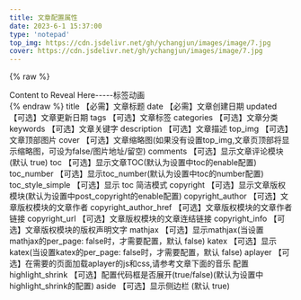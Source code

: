 ```yaml
---
title: 文章配置属性
date: 2023-6-1 15:37:00
type: 'notepad'
top_img: https://cdn.jsdelivr.net/gh/ychangjun/images/image/7.jpg
cover: https://cdn.jsdelivr.net/gh/ychangjun/images/image/7.jpg
---
```

<!-- raw的外挂标签是告诉渲染引擎这段代码不用渲染。 -->
{% raw %}
<div class="example wow animate__bounceInUp">
Content to Reveal Here-----标签动画
</div>
{% endraw %}
title                       【必需】文章标题
date                        【必需】文章创建日期
updated                     【可选】文章更新日期
tags                        【可选】文章标签
categories                  【可选】文章分类
keywords                    【可选】文章关键字
description                 【可选】文章描述
top_img                     【可选】文章顶部图片
cover                       【可选】文章缩略图(如果没有设置top_img,文章页顶部将显示缩略图，可设为false/图片地址/留空)
comments                    【可选】显示文章评论模块(默认 true)
toc                         【可选】显示文章TOC(默认为设置中toc的enable配置)
toc_number                  【可选】显示toc_number(默认为设置中toc的number配置)
toc_style_simple            【可选】显示 toc 简洁模式
copyright                   【可选】显示文章版权模块(默认为设置中post_copyright的enable配置)
copyright_author            【可选】文章版权模块的文章作者
copyright_author_href       【可选】文章版权模块的文章作者链接
copyright_url               【可选】文章版权模块的文章连结链接
copyright_info              【可选】文章版权模块的版权声明文字
mathjax                     【可选】显示mathjax(当设置mathjax的per_page: false时，才需要配置，默认 false)
katex                       【可选】显示katex(当设置katex的per_page: false时，才需要配置，默认 false)
aplayer                     【可选】在需要的页面加载aplayer的js和css,请参考文章下面的音乐 配置
highlight_shrink            【可选】配置代码框是否展开(true/false)(默认为设置中highlight_shrink的配置)
aside                       【可选】显示侧边栏 (默认 true)